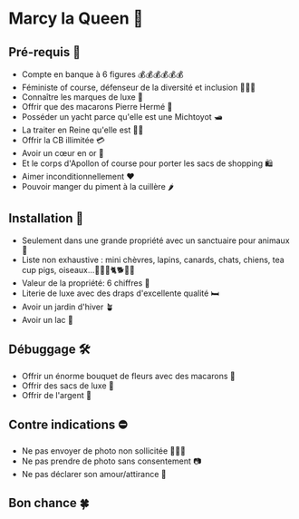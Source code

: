 # Marcy la Queen 👑

## Pré-requis 🌟
- Compte en banque à 6 figures 💰💰💰💰💰💰
- Féministe of course, défenseur de la diversité et inclusion 👩🏽‍🎤
- Connaître les marques de luxe 💸
- Offrir que des macarons Pierre Hermé 💝
- Posséder un yacht parce qu'elle est une Michtoyot 🛥
- La traiter en Reine qu'elle est 👸🏻
- Offrir la CB illimitée 💳
- Avoir un cœur en or 💖
- Et le corps d'Apollon of course pour porter les sacs de shopping 🛍
- Aimer inconditionnellement ❤️
- Pouvoir manger du piment à la cuillère 🌶


## Installation 🏡
- Seulement dans une grande propriété avec un sanctuaire pour animaux 🏰
- Liste non exhaustive : mini chèvres, lapins, canards, chats, chiens, tea cup pigs, oiseaux...🐐🐇🐥🐈🐕🐖🦜
- Valeur de la propriété: 6 chiffres 🤑
- Literie de luxe avec des draps d'excellente qualité 🛏
- Avoir un jardin d'hiver 🪴
- Avoir un lac 🌊

## Débuggage 🛠
- Offrir un énorme bouquet de fleurs avec des macarons 💐
- Offrir des sacs de luxe 👜
- Offrir de l'argent 🧧

## Contre indications ⛔️
- Ne pas envoyer de photo non sollicitée 📸🍆🍑
- Ne pas prendre de photo sans consentement 📷
- Ne pas déclarer son amour/attirance 💌

## Bon chance 🍀
